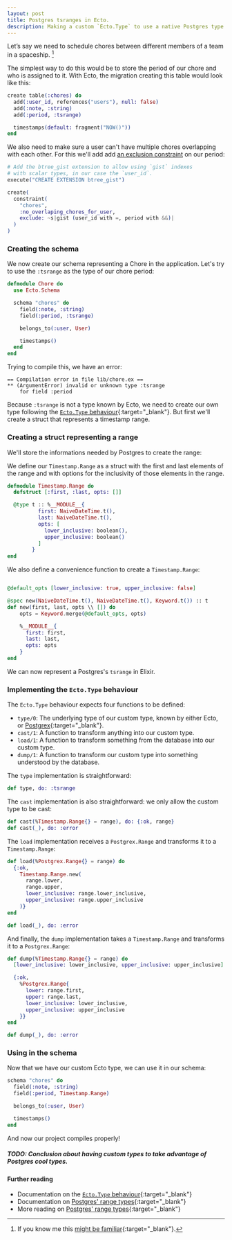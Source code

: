 ```yaml
---
layout: post
title: Postgres tsranges in Ecto.
description: Making a custom `Ecto.Type` to use a native Postgres type
---
```


Let’s say we need to schedule chores between different members of a team in a spaceship. [^1]

The simplest way to do this would be to store the period of our chore and who is
assigned to it. With Ecto, the migration creating this table would look like this:

```elixir
create table(:chores) do
  add(:user_id, references("users"), null: false)
  add(:note, :string)
  add(:period, :tsrange)

  timestamps(default: fragment("NOW()"))
end
```

We also need to make sure a user can't have multiple chores overlapping with
each other. For this we'll add add [an exclusion constraint][] on our period:

```elixir
# Add the btree_gist extension to allow using `gist` indexes
# with scalar types, in our case the `user_id`.
execute("CREATE EXTENSION btree_gist")

create(
  constraint(
    "chores",
    :no_overlaping_chores_for_user,
    exclude: ~s|gist (user_id with =, period with &&)|
  )
)
```

### Creating the schema

We now create our schema representing a Chore in the application. Let's try to
use the `:tsrange` as the type of our chore period:

```elixir
defmodule Chore do
  use Ecto.Schema

  schema "chores" do
    field(:note, :string)
    field(:period, :tsrange)

    belongs_to(:user, User)

    timestamps()
  end
end
```

Trying to compile this, we have an error:
```
== Compilation error in file lib/chore.ex ==
** (ArgumentError) invalid or unknown type :tsrange
    for field :period
```

Because `:tsrange` is not a type known by Ecto, we need to create our own type
following the [`Ecto.Type` behaviour][ecto-type-behaviour]{:target="_blank"}.
But first we'll create a struct that represents a timestamp range.

### Creating a struct representing a range

We'll store the informations needed by Postgres to create the range:

We define our `Timestamp.Range` as a struct with the first and last elements of the
range and with options for the inclusivity of those elements in the range.

<!--
We allow `nil` values to represent the lack of first and last elements: an
infinite range.
-->

```elixir
defmodule Timestamp.Range do
  defstruct [:first, :last, opts: []]

  @type t :: %__MODULE__{
          first: NaiveDateTime.t(),
          last: NaiveDateTime.t(),
          opts: [
            lower_inclusive: boolean(),
            upper_inclusive: boolean()
          ]
        }
end
```

We also define a convenience function to create a `Timestamp.Range`:

```elixir

@default_opts [lower_inclusive: true, upper_inclusive: false]

@spec new(NaiveDateTime.t(), NaiveDateTime.t(), Keyword.t()) :: t
def new(first, last, opts \\ []) do
    opts = Keyword.merge(@default_opts, opts)

    %__MODULE__{
      first: first,
      last: last,
      opts: opts
    }
end
```

We can now represent a Postgres's `tsrange` in Elixir.

### Implementing the `Ecto.Type` behaviour
The `Ecto.Type` behaviour expects four functions to be defined:
- `type/0`: The underlying type of our custom type, known by either Ecto, or
    [Postgrex][]{:target="_blank"}.
- `cast/1`: A function to transform anything into our custom type.
- `load/1`: A function to transform something from the database into our custom
    type.
- `dump/1`: A function to transform our custom type into something understood by
    the database.

The `type` implementation is straightforward:
```elixir
def type, do: :tsrange
```

The `cast` implementation is also straightforward: we only allow the custom type
to be cast:
```elixir
def cast(%Timestamp.Range{} = range), do: {:ok, range}
def cast(_), do: :error
```

The `load` implementation receives a `Postgrex.Range` and transforms it to a
`Timestamp.Range`:
```elixir
def load(%Postgrex.Range{} = range) do
  {:ok,
    Timestamp.Range.new(
      range.lower,
      range.upper,
      lower_inclusive: range.lower_inclusive,
      upper_inclusive: range.upper_inclusive
    )}
end

def load(_), do: :error
```

And finally, the `dump` implementation takes a `Timestamp.Range` and transforms
it to a `Postgrex.Range`:
```elixir
def dump(%Timestamp.Range{} = range) do
  [lower_inclusive: lower_inclusive, upper_inclusive: upper_inclusive] = range.opts

  {:ok,
    %Postgrex.Range{
      lower: range.first,
      upper: range.last,
      lower_inclusive: lower_inclusive,
      upper_inclusive: upper_inclusive
    }}
end

def dump(_), do: :error
```

### Using in the schema
Now that we have our custom Ecto type, we can use it in our schema:

```elixir
schema "chores" do
  field(:note, :string)
  field(:period, Timestamp.Range)

  belongs_to(:user, User)

  timestamps()
end
```

And now our project compiles properly!

##### TODO: Conclusion about having custom types to take advantage of Postgres cool types.

#### Further reading
- Documentation on the [`Ecto.Type` behaviour](https://hexdocs.pm/ecto/2.2.10/Ecto.Type.html){:target="_blank"}
- Documentation on [Postgres' range types](https://www.postgresql.org/docs/10/static/rangetypes.html){:target="_blank"}
- More reading on [Postgres' range types](https://tapoueh.org/blog/2018/04/postgresql-data-types-ranges){:target="_blank"}

[^1]: If you know me this [might be familiar][snapshift]{:target="_blank"}.
<!-- [^2]: This example uses Ecto 3.0 so `PostgrexRange` uses `NaiveDateTime` instead of the deprecated type `Postgrex.DateTime`. -->
[snapshift]: https://www.snapshift.co
[ecto-type-behaviour]: https://hexdocs.pm/ecto/2.2.10/Ecto.Type.html
[Postgrex]:  https://github.com/elixir-ecto/postgrex
[an exclusion constraint]: https://www.postgresql.org/docs/current/static/ddl-constraints.html#DDL-CONSTRAINTS-EXCLUSION

